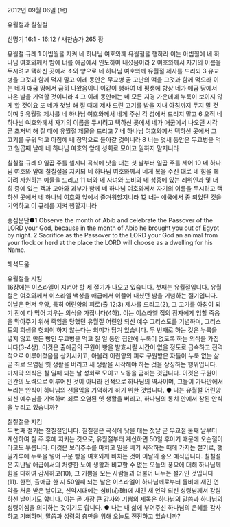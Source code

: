 2012년 09월 06일 (목)

유월절과 칠칠절



신명기 16:1 - 16:12 / 새찬송가 265 장


유월절 규례
1 아빕월을 지켜 네 하나님 여호와께 유월절을 행하라 이는 아빕월에 네 하나님 여호와께서 밤에 너를 애굽에서 인도하여 내셨음이라 2 여호와께서 자기의 이름을 두시려고 택하신 곳에서 소와 양으로 네 하나님 여호와께 유월절 제사를 드리되 3 유교병을 그것과 함께 먹지 말고 이레 동안은 무교병 곧 고난의 떡을 그것과 함께 먹으라 이는 네가 애굽 땅에서 급히 나왔음이니 이같이 행하여 네 평생에 항상 네가 애굽 땅에서 나온 날을 기억할 것이니라 4 그 이레 동안에는 네 모든 지경 가운데에 누룩이 보이지 않게 할 것이요 또 네가 첫날 해 질 때에 제사 드린 고기를 밤을 지내 아침까지 두지 말 것이며 5 유월절 제사를 네 하나님 여호와께서 네게 주신 각 성에서 드리지 말고 6 오직 네 하나님 여호와께서 자기의 이름을 두시려고 택하신 곳에서 네가 애굽에서 나오던 시각 곧 초저녁 해 질 때에 유월절 제물을 드리고 7 네 하나님 여호와께서 택하신 곳에서 그 고기를 구워 먹고 아침에 네 장막으로 돌아갈 것이니라 8 너는 엿새 동안은 무교병을 먹고 일곱째 날에 네 하나님 여호와 앞에 성회로 모이고 일하지 말지니라

칠칠절 규례
9 일곱 주를 셀지니 곡식에 낫을 대는 첫 날부터 일곱 주를 세어 10 네 하나님 여호와 앞에 칠칠절을 지키되 네 하나님 여호와께서 네게 복을 주신 대로 네 힘을 헤아려 자원하는 예물을 드리고 11 너와 네 자녀와 노비와 네 성중에 있는 레위인과 및 너희 중에 있는 객과 고아와 과부가 함께 네 하나님 여호와께서 자기의 이름을 두시려고 택하신 곳에서 네 하나님 여호와 앞에서 즐거워할지니라 12 너는 애굽에서 종 되었던 것을 기억하고 이 규례를 지켜 행할지니라

중심문단●1 Observe the month of Abib and celebrate the Passover of the LORD your God, because in the month of Abib he brought you out of Egypt by night. 2 Sacrifice as the Passover to the LORD your God an animal from your flock or herd at the place the LORD will choose as a dwelling for his Name.

해석도움





유월절을 지킴  
16장에는 이스라엘이 지켜야 할 세 절기가 나오고 있습니다. 첫째는 유월절입니다. 유월절은 여호와께서 이스라엘 백성을 애굽에서 이끌어 내셨던 밤을 기념하는 절기입니다. 이날은 먼저 우양, 특히 어린양의 피로(출 12:3) 제사를 드리고(2), 그 고기를 아침이 되기 전에 다 먹어 치우는 의식을 가집니다(4하). 이는 이스라엘 집의 장자에게 임할 죽음을 막아주기 위해 죽임을 당했던 유월절 어린양 되신 예수 그리스도를 기념하며, 그리스도의 희생을 헛되이 하지 않는다는 의미가 담겨 있습니다. 두 번째로 하는 것은 누룩을 넣지 않고 만든 빵인 무교병을 먹고 칠 일 동안 집안에 누룩이 없도록 하는 의식을 가집니다(3-4상). 이것은 출애굽의 구원이 빵을 발효시킬 시간이 없을 정도로 급속하고 전격적으로 이루어졌음을 상기시키고, 아울러 어린양의 피로 구원받은 자들이 누룩 없는 삶 곧 죄로 오염된 옛 생활을 버리고 새 생활을 시작해야 하는 것을 상징하는 행위입니다. 마지막 의식은 칠 일째 되는 날 성회로 모이고 노동을 금하는 것입니다. 이것은 구원이 인간의 노력으로 이루어진 것이 아니라 전적으로 하나님의 역사이며, 그들이 가나안에서 누리는 안식이 하나님의 선물임을 기억하게 하기 위한 것입니다.
● 나는 유월절 어린양 되신 예수님을 기억하며 죄로 오염된 옛 생활을 버리고, 하나님의 통치 안에서 참된 안식을 누리고 있습니까?

칠칠절을 지킴  
두 번째 절기는 칠칠절입니다. 칠칠절은 곡식에 낫을 대는 첫날 곧 무교절 둘째 날부터 계산하여 칠 주 후에 지키는 것으로, 유월절부터 계산하면 50일 후이기 때문에 오순절이라고도 부릅니다. 이것은 보리추수를 마치고 밀을 베기 시작하는 때에 가지는 절기로, 햇밀가루에 누룩을 넣어 구운 빵을 여호와께 바치는 것이 이날의 중요 예식입니다. 칠칠절은 지난날 애굽에서의 처량한 노예 생활과 비교할 수 없는 오늘의 풍요에 대해 하나님께 힘을 다하여 감사하고(10), 그 기쁨을 모든 사람들과 더불어 나누는 절기인 것입니다(11). 한편, 출애굽 한 지 50일째 되는 날은 이스라엘이 하나님께로부터 돌비에 새긴 언약을 처음 받은 날이고, 신약시대에는 심비(心碑)에 새긴 새 언약 되신 성령님께서 강림하신 날이기도 합니다. 이는 곧 가장 큰 감사와 기쁨의 제목은 하나님의 말씀과 하나님의 성령이심을 의미하는 것이기도 합니다.
● 나는 내 삶에 부어주신 하나님의 은혜를 감사하고 기뻐하며, 말씀과 성령의 충만을 위해 오늘도 전진하고 있습니까?